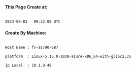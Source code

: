 
   
#### This Page Create at:

```bash

2023-06-03 - 09:32:00 UTC

```

#### Create By Machine:

```bash

Host Name : fv-az790-687

platform  : Linux-5.15.0-1038-azure-x86_64-with-glibc2.35

Ip Local  : 10.1.0.48

```

